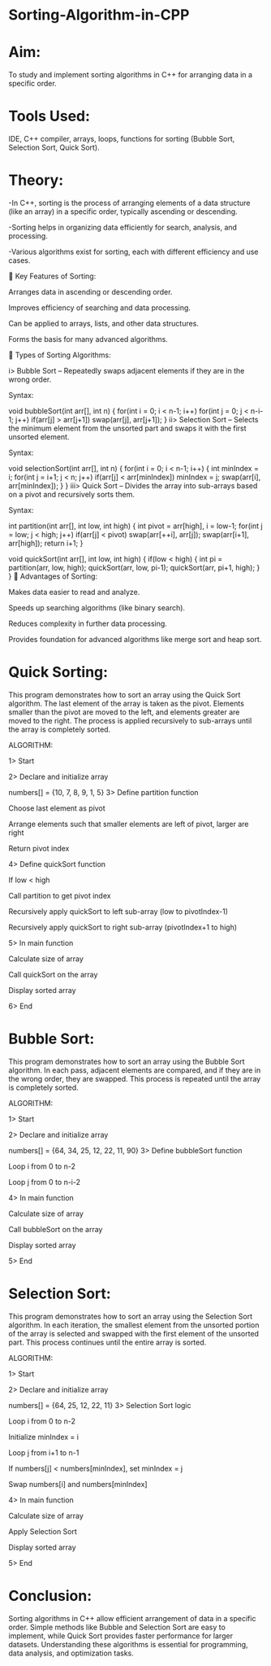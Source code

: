 # Sorting-Algorithm-in-CPP

# Aim: 
To study and implement sorting algorithms in C++ for arranging data in a specific order.

# Tools Used: 
IDE, C++ compiler, arrays, loops, functions for sorting (Bubble Sort, Selection Sort, Quick Sort).

# Theory:

-In C++, sorting is the process of arranging elements of a data structure (like an array) in a specific order, typically ascending or descending.

-Sorting helps in organizing data efficiently for search, analysis, and processing.

-Various algorithms exist for sorting, each with different efficiency and use cases.

🔹 Key Features of Sorting:

Arranges data in ascending or descending order.

Improves efficiency of searching and data processing.

Can be applied to arrays, lists, and other data structures.

Forms the basis for many advanced algorithms.

🔹 Types of Sorting Algorithms:

i> Bubble Sort – Repeatedly swaps adjacent elements if they are in the wrong order.

Syntax:

void bubbleSort(int arr[], int n) {
for(int i = 0; i < n-1; i++)
    for(int j = 0; j < n-i-1; j++)
        if(arr[j] > arr[j+1])
            swap(arr[j], arr[j+1]);
}
ii> Selection Sort – Selects the minimum element from the unsorted part and swaps it with the first unsorted element.

Syntax:

void selectionSort(int arr[], int n) {
for(int i = 0; i < n-1; i++) {
    int minIndex = i;
    for(int j = i+1; j < n; j++)
        if(arr[j] < arr[minIndex])
            minIndex = j;
    swap(arr[i], arr[minIndex]);
}
}
iii> Quick Sort – Divides the array into sub-arrays based on a pivot and recursively sorts them.

Syntax:

int partition(int arr[], int low, int high) {
int pivot = arr[high], i = low-1;
for(int j = low; j < high; j++)
    if(arr[j] < pivot)
        swap(arr[++i], arr[j]);
swap(arr[i+1], arr[high]);
return i+1;
}

void quickSort(int arr[], int low, int high) {
if(low < high) {
    int pi = partition(arr, low, high);
    quickSort(arr, low, pi-1);
    quickSort(arr, pi+1, high);
}
}
🔹 Advantages of Sorting:

Makes data easier to read and analyze.

Speeds up searching algorithms (like binary search).

Reduces complexity in further data processing.

Provides foundation for advanced algorithms like merge sort and heap sort.

# Quick Sorting:
This program demonstrates how to sort an array using the Quick Sort algorithm. The last element of the array is taken as the pivot. Elements smaller than the pivot are moved to the left, and elements greater are moved to the right. The process is applied recursively to sub-arrays until the array is completely sorted.

ALGORITHM:

1> Start

2> Declare and initialize array

numbers[] = {10, 7, 8, 9, 1, 5}
3> Define partition function

Choose last element as pivot

Arrange elements such that smaller elements are left of pivot, larger are right

Return pivot index

4> Define quickSort function

If low < high

Call partition to get pivot index

Recursively apply quickSort to left sub-array (low to pivotIndex-1)

Recursively apply quickSort to right sub-array (pivotIndex+1 to high)

5> In main function

Calculate size of array

Call quickSort on the array

Display sorted array

6> End

# Bubble Sort:
This program demonstrates how to sort an array using the Bubble Sort algorithm. In each pass, adjacent elements are compared, and if they are in the wrong order, they are swapped. This process is repeated until the array is completely sorted.

ALGORITHM:

1> Start

2> Declare and initialize array

numbers[] = {64, 34, 25, 12, 22, 11, 90}
3> Define bubbleSort function

Loop i from 0 to n-2

Loop j from 0 to n-i-2

4> In main function

Calculate size of array

Call bubbleSort on the array

Display sorted array

5> End

# Selection Sort:
This program demonstrates how to sort an array using the Selection Sort algorithm. In each iteration, the smallest element from the unsorted portion of the array is selected and swapped with the first element of the unsorted part. This process continues until the entire array is sorted.

ALGORITHM:

1> Start

2> Declare and initialize array

numbers[] = {64, 25, 12, 22, 11}
3> Selection Sort logic

Loop i from 0 to n-2

Initialize minIndex = i

Loop j from i+1 to n-1

If numbers[j] < numbers[minIndex], set minIndex = j

Swap numbers[i] and numbers[minIndex]

4> In main function

Calculate size of array

Apply Selection Sort

Display sorted array

5> End

# Conclusion:
Sorting algorithms in C++ allow efficient arrangement of data in a specific order. Simple methods like Bubble and Selection Sort are easy to implement, while Quick Sort provides faster performance for larger datasets. Understanding these algorithms is essential for programming, data analysis, and optimization tasks.
